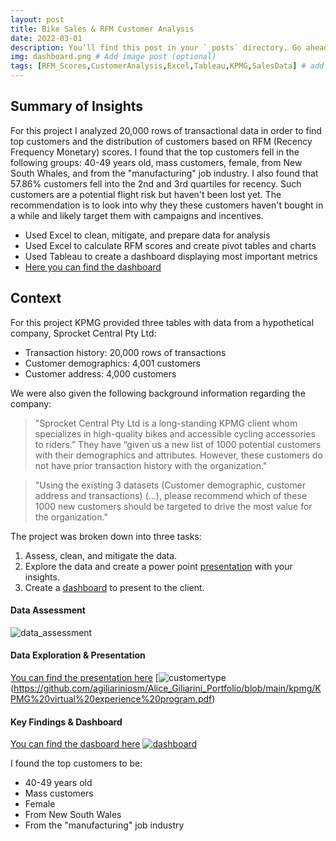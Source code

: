 ```yaml
---
layout: post
title: Bike Sales & RFM Customer Analysis
date: 2022-03-01
description: You’ll find this post in your `_posts` directory. Go ahead and edit it and re-build the site to see your changes. # Add post description (optional)
img: dashboard.png # Add image post (optional)
tags: [RFM_Scores,CustomerAnalysis,Excel,Tableau,KPMG,SalesData] # add tag
---
```

## Summary of Insights
For this project I analyzed 20,000 rows of transactional data in order to find top customers and the distribution of customers based on RFM (Recency Frequency Monetary) scores. I found that the top customers fell in the following groups: 40-49 years old, mass customers, female, from New South Whales, and from the "manufacturing" job industry. I also found that 57.86% customers fell into the 2nd and 3rd quartiles for recency. Such customers are a potential flight risk but haven't been lost yet. The recommendation is to look into why they these customers haven't bought in a while and likely target them with campaigns and incentives. 

- Used Excel to clean, mitigate, and prepare data for analysis
- Used Excel to calculate RFM scores and create pivot tables and charts 
- Used Tableau to create a dashboard displaying most important metrics
- [Here you can find the dashboard](https://public.tableau.com/app/profile/alice.giliarini/viz/KPMG_16465478819120/Dashboard1#1)

## Context
For this project KPMG provided three tables with data from a hypothetical company, Sprocket Central Pty Ltd:
- Transaction history: 20,000 rows of transactions
- Customer demographics: 4,001 customers
- Customer address: 4,000 customers
  
We were also given the following background information regarding the company:
> "Sprocket Central Pty Ltd is a long-standing KPMG client whom specializes in high-quality bikes and accessible cycling accessories to riders.” They have “given us a new list of 1000 potential customers with their demographics and attributes. However, these customers do not have prior transaction history with the organization."

> "Using the existing 3 datasets (Customer demographic, customer address and transactions) (…), please recommend which of these 1000 new customers should be targeted to drive the most value for the organization."

The project was broken down into three tasks:
1. Assess, clean, and mitigate the data. 
2. Explore the data and create a power point [presentation](https://github.com/agiliariniosm/Alice_Giliarini_Portfolio/blob/main/kpmg/KPMG%20virtual%20experience%20program.pdf) with your insights. 
3. Create a [dashboard](https://public.tableau.com/app/profile/alice.giliarini/viz/KPMG_16465478819120/Dashboard1#1) to present to the client. 

#### Data Assessment 
![data_assessment]({{site.baseurl}}/assets/img/KPMG/data_cleaning.png)

#### Data Exploration & Presentation

[You can find the presentation here](https://github.com/agiliariniosm/Alice_Giliarini_Portfolio/blob/main/kpmg/KPMG%20virtual%20experience%20program.pdf)
[![customertype]({{site.baseurl}}/assets/img/KPMG/customer_types.png)(https://github.com/agiliariniosm/Alice_Giliarini_Portfolio/blob/main/kpmg/KPMG%20virtual%20experience%20program.pdf)

#### Key Findings & Dashboard

[You can find the dasboard here](https://public.tableau.com/app/profile/alice.giliarini/viz/KPMG_16465478819120/Dashboard1#1)
[![dashboard]({{site.baseurl}}/assets/img/KPMG/dashboard.png)](https://public.tableau.com/app/profile/alice.giliarini/viz/KPMG_16465478819120/Dashboard1#1)

I found the top customers to be:
- 40-49 years old
- Mass customers
- Female
- From New South Wales
- From the "manufacturing" job industry
